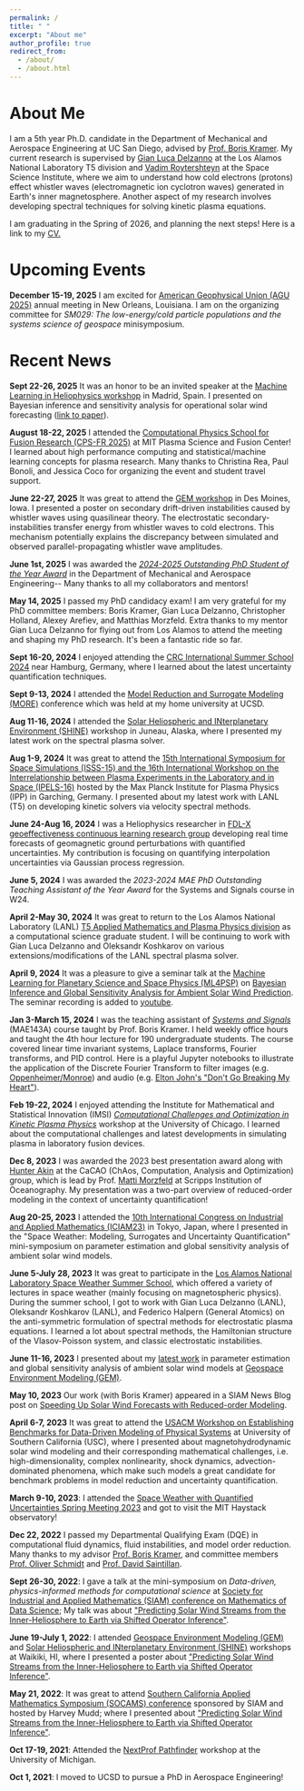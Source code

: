 ```yaml
---
permalink: /
title: " "
excerpt: "About me"
author_profile: true
redirect_from: 
  - /about/
  - /about.html
---
```


About Me
======
I am a 5th year Ph.D. candidate in the Department of Mechanical and Aerospace Engineering at UC San Diego, advised by [Prof. Boris Kramer](https://kramer.ucsd.edu/). My current research is supervised by [Gian Luca Delzanno](https://scholar.google.com/citations?user=aJr9S0EAAAAJ&hl=en) at the Los Alamos National Laboratory T5 division and [Vadim Roytershteyn](https://scholar.google.com/citations?user=1Msby_cAAAAJ&hl=en) at the Space Science Institute, where we aim to understand how cold electrons (protons) effect whistler waves (electromagnetic ion cyclotron waves) generated in Earth's inner magnetosphere. Another aspect of my research involves developing spectral techniques for solving kinetic plasma equations.

I am graduating in the Spring of 2026, and planning the next steps! Here is a link to my [CV.](./opal_issan_CV_2025.pdf)

Upcoming Events
======
**December 15-19, 2025** I am excited for [American Geophysical Union (AGU 2025)](https://www.agu.org/annual-meeting) annual meeting in New Orleans, Louisiana. I am on the organizing committee for *SM029: The low-energy/cold particle populations and the systems science of geospace* minisymposium. 

Recent News
======
**Sept 22-26, 2025** It was an honor to be an invited speaker at the [Machine Learning in Heliophysics workshop](https://ml-helio.github.io/) in Madrid, Spain. I presented on Bayesian inference and sensitivity analysis for operational solar wind forecasting ([link to paper](https://agupubs.onlinelibrary.wiley.com/doi/10.1029/2023SW003555)). 

**August 18-22, 2025** I attended the [Computational Physics School for Fusion Research (CPS-FR 2025)](https://sites.google.com/psfc.mit.edu/cps-fr2025/home?authuser=0) at MIT Plasma Science and Fusion Center! I learned about high performance computing and statistical/machine learning concepts for plasma research. Many thanks to Christina Rea, Paul Bonoli, and Jessica Coco for organizing the event and student travel support. 

**June 22-27, 2025** It was great to attend the [GEM workshop](https://gemworkshop.org/) in Des Moines, Iowa. I presented a poster on secondary drift-driven instabilities caused by whistler waves using quasilinear theory. The electrostatic secondary-instabilities transfer energy from whistler waves to cold electrons. This mechanism potentially explains the discrepancy between simulated and observed parallel-propagating whistler wave amplitudes. 

**June 1st, 2025** I was awarded the *[2024-2025 Outstanding PhD Student of the Year Award](https://www.linkedin.com/feed/update/urn:li:activity:7345888932733009921/)* in the Department of Mechanical and Aerospace Engineering-- Many thanks to all my collaborators and mentors!

**May 14, 2025** I passed my PhD candidacy exam! I am very grateful for my PhD committee members: Boris Kramer, Gian Luca Delzanno, Christopher Holland, Alexey Arefiev, and Matthias Morzfeld. Extra thanks to my mentor Gian Luca Delzanno for flying out from Los Alamos to attend the meeting and shaping my PhD research. It's been a fantastic ride so far.

**Sept 16-20, 2024** I enjoyed attending the [CRC International Summer School 2024](https://www.sfb1294.de/events/event/spring-school-2024) near Hamburg, Germany, where I learned about the latest uncertainty quantification techniques. 

**Sept 9-13, 2024** I attended the [Model Reduction and Surrogate Modeling (MORE)](https://more2024.sciencesconf.org/) conference which was held at my home university at UCSD.

**Aug 11-16, 2024** I attended the [Solar Heliospheric and INterplanetary Environment (SHINE)](https://helioshine.org/) workshop in Juneau, Alaska, where I presented my latest work on the spectral plasma solver. 

**Aug 1-9, 2024** It was great to attend the [15th International Symposium for Space Simulations (ISSS-15) and the 16th International Workshop on the Interrelationship between Plasma Experiments in the Laboratory and in Space (IPELS-16)](https://plan.events.mpg.de/event/152/) hosted by the Max Planck Institute for Plasma Physics (IPP) in Garching, Germany. I presented about my latest work with LANL (T5) on developing kinetic solvers via velocity spectral methods.

**June 24-Aug 16, 2024** I was a Heliophysics researcher in [FDL-X geoeffectiveness continuous learning research group](https://frontierdevelopmentlab.org/fdl2024) developing real time forecasts of geomagnetic ground perturbations with quantified uncertainties. My contribution is focusing on quantifying interpolation uncertainties via Gaussian process regression. 

**June 5, 2024** I was awarded the *2023-2024 MAE PhD Outstanding Teaching Assistant of the Year Award* for the Systems and Signals course in W24. 

**April 2-May 30, 2024** It was great to return to the Los Alamos National Laboratory (LANL) [T5 Applied Mathematics and Plasma Physics division](https://www.lanl.gov/org/ddste/aldsc/theoretical/applied-mathematics-plasma-physics/index.php) as a computational science graduate student. I will be continuing to work with Gian Luca Delzanno and Oleksandr Koshkarov on various extensions/modifications of the LANL spectral plasma solver.

**April 9, 2024** It was a pleasure to give a seminar talk at the [Machine Learning for Planetary Science and Space Physics (ML4PSP)](https://ml4psp.github.io/schedule.html) on [Bayesian Inference and Global Sensitivity Analysis for Ambient Solar Wind Prediction](https://agupubs.onlinelibrary.wiley.com/doi/10.1029/2023SW003555). The seminar recording is added to [youtube](https://www.youtube.com/watch?v=sR7qybTdw1k&themeRefresh=1).  

**Jan 3-March 15, 2024** I was the teaching assistant of [*Systems and Signals*](https://catalog.ucsd.edu/courses/MAE.html) (MAE143A) course taught by Prof. Boris Kramer. I held weekly office hours and taught the 4th hour lecture for 190 undergraduate students. The course covered linear time invariant systems, Laplace transforms, Fourier transforms, and PID control. Here is a playful Jupyter notebooks to illustrate the application of the Discrete Fourier Transform to filter images (e.g. [Oppenheimer/Monroe](https://github.com/opaliss/Signals_and_Systems_143A/blob/main/W7%20DFT.pdf)) and audio (e.g. [Elton John's "Don't Go Breaking My Heart"](https://github.com/opaliss/Signals_and_Systems_143A/blob/main/W8%20DFT%20(continued).pdf)).

**Feb 19-22, 2024** I enjoyed attending the Institute for Mathematical and Statistical Innovation (IMSI) [*Computational Challenges and Optimization in Kinetic Plasma Physics*](https://www.imsi.institute/activities/computational-challenges-and-optimization-in-kinetic-plasma-physics/) workshop at the University of Chicago. I learned about the computational challenges and latest developments in simulating plasma in laboratory fusion devices. 

**Dec 8, 2023** I was awarded the 2023 best presentation award along with [Hunter Akin](https://hunterakins.github.io/) at the CaCAO (ChAos, Computation, Analysis and Optimization) group, which is lead by Prof. [Matti Morzfeld](https://igppweb.ucsd.edu/~mmorzfeld/) at Scripps Institution of Oceanography. My presentation was a two-part overview of reduced-order modeling in the context of uncertainty quantification!

**Aug 20-25, 2023** I attended the [10th International Congress on Industrial and Applied Mathematics (ICIAM23)](https://iciam2023.org/) in Tokyo, Japan, where I presented in the "Space Weather: Modeling, Surrogates and Uncertainty Quantification" mini-symposium on parameter estimation and global sensitivity analysis of ambient solar wind models. 

**June 5-July 28, 2023** It was great to participate in the [Los Alamos National Laboratory Space Weather Summer School](https://www.lanl.gov/projects/national-security-education-center/space-earth-center/space-weather-school/index.php), which offered a variety of lectures in space weather (mainly focusing on magnetospheric physics). During the summer school, I got to work with Gian Luca Delzanno (LANL), Oleksandr Koshkarov (LANL), and Federico Halpern (General Atomics) on the anti-symmetric formulation of spectral methods for electrostatic plasma equations. I learned a lot about spectral methods, the Hamiltonian structure of the Vlasov-Poisson system, and classic electrostatic instabilities.

**June 11-16, 2023** I presented about my [latest work](https://arxiv.org/abs/2305.08009) in parameter estimation and global sensitivity analysis of ambient solar wind models at [Geospace Environment Modeling (GEM)](https://gemworkshop.org/).

**May 10, 2023** Our work (with Boris Kramer) appeared in a SIAM News Blog post on [Speeding Up Solar Wind Forecasts with Reduced-order Modeling](https://sinews.siam.org/Details-Page/speeding-up-solar-wind-forecasts-with-reduced-order-modeling).

**April 6-7, 2023** It was great to attend the [USACM Workshop on Establishing Benchmarks for Data-Driven Modeling of Physical Systems](https://sites.google.com/view/usacmdatabenchmarks/home) at University of Southern California (USC), where I presented about magnetohydrodynamic solar wind modeling and their corresponding mathematical challenges, i.e. high-dimensionality, complex nonlinearity, shock dynamics, advection-dominated phenomena, which make such models a great candidate for benchmark problems in model reduction and uncertainty quantification.

**March 9-10, 2023**: I attended the [Space Weather with Quantified Uncertainties Spring Meeting 2023](https://linaresr.scripts.mit.edu/swqu/) and got to visit the MIT Haystack observatory! 

**Dec 22, 2022** I passed my Departmental Qualifying Exam (DQE) in computational fluid dynamics, fluid instabilities, and model order reduction. Many thanks to my advisor [Prof. Boris Kramer](http://kramer.ucsd.edu/), and committee members [Prof. Oliver Schmidt](https://flowphysics.ucsd.edu/) and [Prof. David Saintillan](http://stokeslet.ucsd.edu/). 

**Sept 26-30, 2022**: I gave a talk at the mini-symposium on *Data-driven, physics-informed methods for computational science* at [Society for Industrial and Applied Mathematics (SIAM) conference on Mathematics of Data Science](https://www.siam.org/conferences/cm/conference/mds22); My talk was about ["Predicting Solar Wind Streams from the Inner-Heliosphere to Earth via Shifted Operator Inference"](https://arxiv.org/abs/2203.13372).

**June 19-July 1, 2022**: I attended [Geospace Environment Modeling (GEM)](https://gemworkshop.org/) and [Solar Heliospheric and INterplanetary Environment (SHINE)](https://helioshine.org/) workshops at Waikiki, HI, where I presented a poster about ["Predicting Solar Wind Streams from the Inner-Heliosphere to Earth via Shifted Operator Inference"](https://arxiv.org/abs/2203.13372).

**May 21, 2022**: It was great to attend [Southern California Applied Mathematics Symposium (SOCAMS) conference](https://www.socams.org/) sponsored by SIAM and hosted by Harvey Mudd; where I presented about ["Predicting Solar Wind Streams from the Inner-Heliosphere to Earth via Shifted Operator Inference"](https://arxiv.org/abs/2203.13372).

**Oct 17-19, 2021**: Attended the [NextProf Pathfinder](https://nextprof.engin.umich.edu/) workshop at the University of Michigan.

**Oct 1, 2021**: I moved to UCSD to pursue a PhD in Aerospace Engineering!